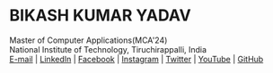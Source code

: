# BIKASH KUMAR YADAV                                                                       
 Master of Computer Applications(MCA'24)                                                   
 National Institute of Technology, Tiruchirappalli, India                                       
[E-mail](mailto:yaduvanshibikash1998@gmail.com) | [LinkedIn](https://www.linkedin.com/in/bikash-kumar-yadav-461237223/) | [Facebook](https://www.facebook.com/sudip16022002/) | [Instagram]() | [Twitter]() | [YouTube]() | [GitHub](https://github.com/034-BikashKumarYadav)
